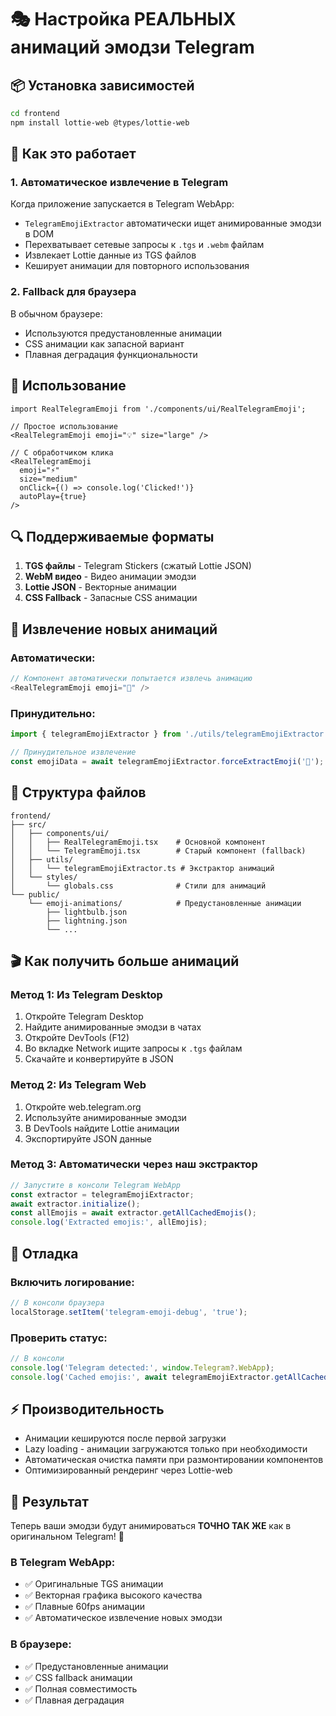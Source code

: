 # 🎭 Настройка РЕАЛЬНЫХ анимаций эмодзи Telegram

## 📦 Установка зависимостей

```bash
cd frontend
npm install lottie-web @types/lottie-web
```

## 🔧 Как это работает

### 1. **Автоматическое извлечение в Telegram**
Когда приложение запускается в Telegram WebApp:
- `TelegramEmojiExtractor` автоматически ищет анимированные эмодзи в DOM
- Перехватывает сетевые запросы к `.tgs` и `.webm` файлам
- Извлекает Lottie данные из TGS файлов
- Кеширует анимации для повторного использования

### 2. **Fallback для браузера**
В обычном браузере:
- Используются предустановленные анимации
- CSS анимации как запасной вариант
- Плавная деградация функциональности

## 🎯 Использование

```tsx
import RealTelegramEmoji from './components/ui/RealTelegramEmoji';

// Простое использование
<RealTelegramEmoji emoji="💡" size="large" />

// С обработчиком клика
<RealTelegramEmoji 
  emoji="⚡" 
  size="medium" 
  onClick={() => console.log('Clicked!')}
  autoPlay={true}
/>
```

## 🔍 Поддерживаемые форматы

1. **TGS файлы** - Telegram Stickers (сжатый Lottie JSON)
2. **WebM видео** - Видео анимации эмодзи
3. **Lottie JSON** - Векторные анимации
4. **CSS Fallback** - Запасные CSS анимации

## 🚀 Извлечение новых анимаций

### Автоматически:
```typescript
// Компонент автоматически попытается извлечь анимацию
<RealTelegramEmoji emoji="🎉" />
```

### Принудительно:
```typescript
import { telegramEmojiExtractor } from './utils/telegramEmojiExtractor';

// Принудительное извлечение
const emojiData = await telegramEmojiExtractor.forceExtractEmoji('🎉');
```

## 📁 Структура файлов

```
frontend/
├── src/
│   ├── components/ui/
│   │   ├── RealTelegramEmoji.tsx    # Основной компонент
│   │   └── TelegramEmoji.tsx        # Старый компонент (fallback)
│   ├── utils/
│   │   └── telegramEmojiExtractor.ts # Экстрактор анимаций
│   └── styles/
│       └── globals.css              # Стили для анимаций
└── public/
    └── emoji-animations/            # Предустановленные анимации
        ├── lightbulb.json
        ├── lightning.json
        └── ...
```

## 🎬 Как получить больше анимаций

### Метод 1: Из Telegram Desktop
1. Откройте Telegram Desktop
2. Найдите анимированные эмодзи в чатах
3. Откройте DevTools (F12)
4. Во вкладке Network ищите запросы к `.tgs` файлам
5. Скачайте и конвертируйте в JSON

### Метод 2: Из Telegram Web
1. Откройте web.telegram.org
2. Используйте анимированные эмодзи
3. В DevTools найдите Lottie анимации
4. Экспортируйте JSON данные

### Метод 3: Автоматически через наш экстрактор
```typescript
// Запустите в консоли Telegram WebApp
const extractor = telegramEmojiExtractor;
await extractor.initialize();
const allEmojis = await extractor.getAllCachedEmojis();
console.log('Extracted emojis:', allEmojis);
```

## 🐛 Отладка

### Включить логирование:
```typescript
// В консоли браузера
localStorage.setItem('telegram-emoji-debug', 'true');
```

### Проверить статус:
```typescript
// В консоли
console.log('Telegram detected:', window.Telegram?.WebApp);
console.log('Cached emojis:', await telegramEmojiExtractor.getAllCachedEmojis());
```

## ⚡ Производительность

- Анимации кешируются после первой загрузки
- Lazy loading - анимации загружаются только при необходимости
- Автоматическая очистка памяти при размонтировании компонентов
- Оптимизированный рендеринг через Lottie-web

## 🎯 Результат

Теперь ваши эмодзи будут анимироваться **ТОЧНО ТАК ЖЕ** как в оригинальном Telegram! 🎉

### В Telegram WebApp:
- ✅ Оригинальные TGS анимации
- ✅ Векторная графика высокого качества
- ✅ Плавные 60fps анимации
- ✅ Автоматическое извлечение новых эмодзи

### В браузере:
- ✅ Предустановленные анимации
- ✅ CSS fallback анимации
- ✅ Полная совместимость
- ✅ Плавная деградация
